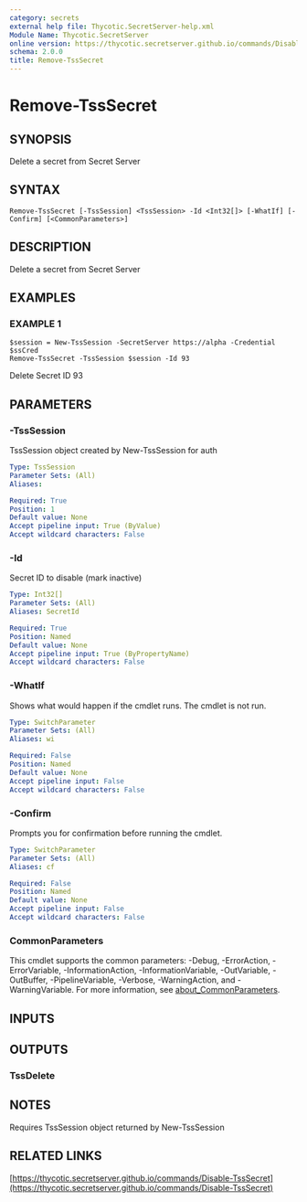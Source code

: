 ```yaml
---
category: secrets
external help file: Thycotic.SecretServer-help.xml
Module Name: Thycotic.SecretServer
online version: https://thycotic.secretserver.github.io/commands/Disable-TssSecret
schema: 2.0.0
title: Remove-TssSecret
---
```


# Remove-TssSecret

## SYNOPSIS
Delete a secret from Secret Server

## SYNTAX

```
Remove-TssSecret [-TssSession] <TssSession> -Id <Int32[]> [-WhatIf] [-Confirm] [<CommonParameters>]
```

## DESCRIPTION
Delete a secret from Secret Server

## EXAMPLES

### EXAMPLE 1
```
$session = New-TssSession -SecretServer https://alpha -Credential $ssCred
Remove-TssSecret -TssSession $session -Id 93
```

Delete Secret ID 93

## PARAMETERS

### -TssSession
TssSession object created by New-TssSession for auth

```yaml
Type: TssSession
Parameter Sets: (All)
Aliases:

Required: True
Position: 1
Default value: None
Accept pipeline input: True (ByValue)
Accept wildcard characters: False
```

### -Id
Secret ID to disable (mark inactive)

```yaml
Type: Int32[]
Parameter Sets: (All)
Aliases: SecretId

Required: True
Position: Named
Default value: None
Accept pipeline input: True (ByPropertyName)
Accept wildcard characters: False
```

### -WhatIf
Shows what would happen if the cmdlet runs.
The cmdlet is not run.

```yaml
Type: SwitchParameter
Parameter Sets: (All)
Aliases: wi

Required: False
Position: Named
Default value: None
Accept pipeline input: False
Accept wildcard characters: False
```

### -Confirm
Prompts you for confirmation before running the cmdlet.

```yaml
Type: SwitchParameter
Parameter Sets: (All)
Aliases: cf

Required: False
Position: Named
Default value: None
Accept pipeline input: False
Accept wildcard characters: False
```

### CommonParameters
This cmdlet supports the common parameters: -Debug, -ErrorAction, -ErrorVariable, -InformationAction, -InformationVariable, -OutVariable, -OutBuffer, -PipelineVariable, -Verbose, -WarningAction, and -WarningVariable. For more information, see [about_CommonParameters](http://go.microsoft.com/fwlink/?LinkID=113216).

## INPUTS

## OUTPUTS

### TssDelete
## NOTES
Requires TssSession object returned by New-TssSession

## RELATED LINKS

[https://thycotic.secretserver.github.io/commands/Disable-TssSecret](https://thycotic.secretserver.github.io/commands/Disable-TssSecret)

